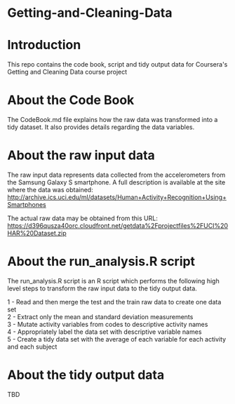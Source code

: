 # Getting-and-Cleaning-Data

# Introduction

This repo contains the code book, script and tidy output data for Coursera's Getting and Cleaning Data course project

# About the Code Book

The CodeBook.md file explains how the raw data was transformed into a tidy dataset. It also provides details regarding the data variables.

# About the raw input data

The raw input data represents data collected from the accelerometers from the Samsung Galaxy S smartphone. A full description is available at the site where the data was obtained: http://archive.ics.uci.edu/ml/datasets/Human+Activity+Recognition+Using+Smartphones 

The actual raw data may be obtained from this URL: https://d396qusza40orc.cloudfront.net/getdata%2Fprojectfiles%2FUCI%20HAR%20Dataset.zip 

# About the run_analysis.R script

The run_analysis.R script is an R script which performs the following high level steps to transform the raw input data to the tidy output data.

1 - Read and then merge the test and the train raw data to create one data set<br>
2 - Extract only the mean and standard deviation measurements<br>
3 - Mutate activity variables from codes to descriptive activity names<br>
4 - Appropriately label the data set with descriptive variable names<br>
5 - Create a tidy data set with the average of each variable for each activity and each subject

# About the tidy output data

TBD
